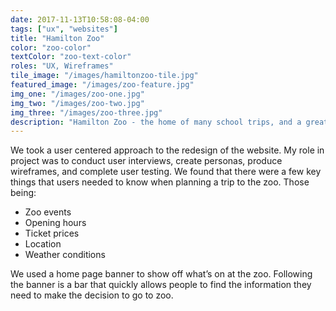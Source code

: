 ```yaml
---
date: 2017-11-13T10:58:08-04:00
tags: ["ux", "websites"]
title: "Hamilton Zoo"
color: "zoo-color"
textColor: "zoo-text-color"
roles: "UX, Wireframes"
tile_image: "/images/hamiltonzoo-tile.jpg"
featured_image: "/images/zoo-feature.jpg"
img_one: "/images/zoo-one.jpg"
img_two: "/images/zoo-two.jpg"
img_three: "/images/zoo-three.jpg"
description: "Hamilton Zoo - the home of many school trips, and a great outing for kids. Their website hadn’t had a refresh in quite a few years, so it was time to give it some love to show of all of their amazing animals."
---
```


We took a user centered approach to the redesign of the website. My role in project was to conduct user interviews, create personas, produce wireframes, and complete user testing. We found that there were a few key things that users needed to know when planning a trip to the zoo. 
Those being:

* Zoo events
* Opening hours
* Ticket prices 
* Location 
* Weather conditions

We used a home page banner to show off what’s on at the zoo. Following the banner is a bar that quickly allows people to find the information they need to make the decision to go to zoo. 
